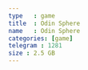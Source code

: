 ```yaml
---
type   : game
title  : Odin Sphere
name   : Odin Sphere
categories: [game]
telegram : 1281
size : 2.5 GB
---
```




